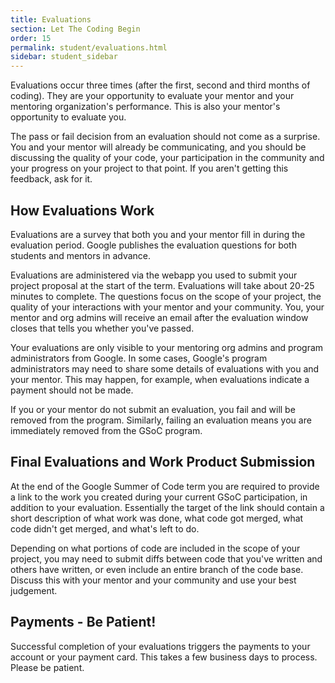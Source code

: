 ```yaml
---
title: Evaluations
section: Let The Coding Begin
order: 15
permalink: student/evaluations.html
sidebar: student_sidebar
---
```


Evaluations occur three times (after the first, second and third months of coding). They are your opportunity to evaluate your mentor and your mentoring organization's performance. This is also your mentor's opportunity to evaluate you.

The pass or fail decision from an evaluation should not come as a surprise. You and your mentor will already be communicating, and you should be discussing the quality of your code, your participation in the community and your progress on your project to that point. If you aren't getting this feedback, ask for it.


## How Evaluations Work

Evaluations are a survey that both you and your mentor fill in during the evaluation period. Google publishes the evaluation questions for both students and mentors in advance.

Evaluations are administered via the webapp you used to submit your project proposal at the start of the term. Evaluations will take about 20-25 minutes to complete. The questions focus on the scope of your project, the quality of your interactions with your mentor and your community. You, your mentor and org admins will receive an email after the evaluation window closes that tells you whether you've passed.

Your evaluations are only visible to your mentoring org admins and program administrators from Google. In some cases, Google's program administrators may need to share some details of evaluations with you and your mentor. This may happen, for example, when evaluations indicate a payment should not be made.

If you or your mentor do not submit an evaluation, you fail and will be removed from the program. Similarly, failing an evaluation means you are immediately removed from the GSoC program.


## Final Evaluations and Work Product Submission

At the end of the Google Summer of Code term you are required to provide a link to the work you created during your current GSoC participation, in addition to your evaluation. Essentially the target of the link should contain a short description of what work was done, what code got merged, what code didn't get merged, and what's left to do.

Depending on what portions of code are included in the scope of your project, you may need to submit diffs between code that you've written and others have written, or even include an entire branch of the code base. Discuss this with your mentor and your community and use your best judgement.


## Payments - Be Patient!

Successful completion of your evaluations triggers the payments to your account or your payment card. This takes a few business days to process. Please be patient.


